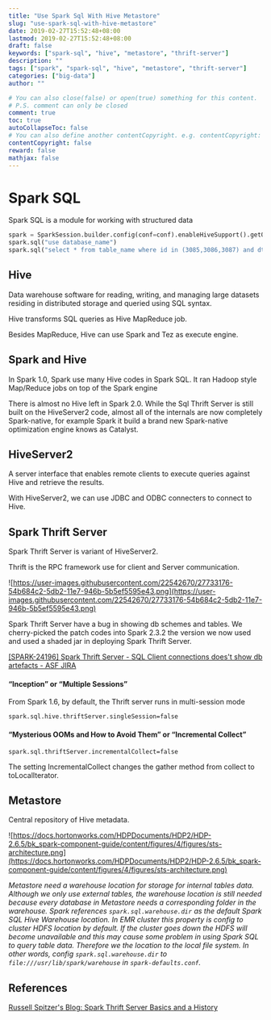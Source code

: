 ```yaml
---
title: "Use Spark Sql With Hive Metastore"
slug: "use-spark-sql-with-hive-metastore"
date: 2019-02-27T15:52:48+08:00
lastmod: 2019-02-27T15:52:48+08:00
draft: false
keywords: ["spark-sql", "hive", "metastore", "thrift-server"]
description: ""
tags: ["spark", "spark-sql", "hive", "metastore", "thrift-server"]
categories: ["big-data"]
author: ""

# You can also close(false) or open(true) something for this content.
# P.S. comment can only be closed
comment: true
toc: true
autoCollapseToc: false
# You can also define another contentCopyright. e.g. contentCopyright: "This is another copyright."
contentCopyright: false
reward: false
mathjax: false
---
```


# Spark SQL

Spark SQL is a module for working with structured data

```python
spark = SparkSession.builder.config(conf=conf).enableHiveSupport().getOrCreate()
spark.sql("use database_name")
spark.sql("select * from table_name where id in (3085,3086,3087) and dt > '2019-03-10'").toPandas()
```

## Hive

Data warehouse software for reading, writing, and managing large datasets residing in distributed storage and queried using SQL syntax.

Hive transforms SQL queries as Hive MapReduce job.

Besides MapReduce, Hive can use Spark and Tez as execute engine.

## Spark and Hive

In Spark 1.0, Spark use many Hive codes in Spark SQL. It ran Hadoop style Map/Reduce jobs on top of the Spark engine

There is almost no Hive left in Spark 2.0. While the Sql Thrift Server is still built on the HiveServer2 code, almost all of the internals are now completely Spark-native, for example Spark it build a brand new Spark-native optimization engine knows as Catalyst.

## HiveServer2

A server interface that enables remote clients to execute queries against Hive and retrieve the results.

With HiveServer2, we can use JDBC and ODBC connecters to connect to Hive.

## Spark Thrift Server

Spark Thrift Server is variant of HiveServer2.

Thrift is the RPC framework use for client and Server communication.

![https://user-images.githubusercontent.com/22542670/27733176-54b684c2-5db2-11e7-946b-5b5ef5595e43.png](https://user-images.githubusercontent.com/22542670/27733176-54b684c2-5db2-11e7-946b-5b5ef5595e43.png)

Spark Thrift Server have a bug in showing db schemes and tables. We cherry-picked the patch codes into Spark 2.3.2 the version we now used and used a shaded jar in deploying Spark Thrift Server.

[[SPARK-24196] Spark Thrift Server - SQL Client connections does't show db artefacts - ASF JIRA](https://issues.apache.org/jira/browse/SPARK-24196)

#### “Inception” or “Multiple Sessions”

From Spark 1.6, by default, the Thrift server runs in multi-session mode

```
spark.sql.hive.thriftServer.singleSession=false
```

#### “Mysterious OOMs and How to Avoid Them” or “Incremental Collect”

```
spark.sql.thriftServer.incrementalCollect=false
```

The setting IncrementalCollect changes the gather method from collect to toLocalIterator.

## Metastore

Central repository of Hive metadata.

![https://docs.hortonworks.com/HDPDocuments/HDP2/HDP-2.6.5/bk_spark-component-guide/content/figures/4/figures/sts-architecture.png](https://docs.hortonworks.com/HDPDocuments/HDP2/HDP-2.6.5/bk_spark-component-guide/content/figures/4/figures/sts-architecture.png)

_Metastore need a warehouse location for storage for internal tables data. Although we only use external tables, the warehouse location is still needed because every database in Metastore needs a corresponding folder in the warehouse. Spark references `spark.sql.warehouse.dir` as the default Spark SQL Hive Warehouse location. In EMR cluster this property is config to cluster HDFS location by default. If the cluster goes down the HDFS will become unavailable and this may cause some problem in using Spark SQL to query table data. Therefore we the location to the local file system. In other words, config `spark.sql.warehouse.dir` to `file:///usr/lib/spark/warehouse` in `spark-defaults.conf`._

## References

[Russell Spitzer's Blog: Spark Thrift Server Basics and a History](http://www.russellspitzer.com/2017/05/19/Spark-Sql-Thriftserver/)
